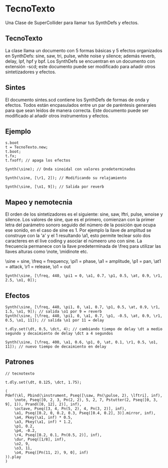 # TecnoTexto
Una Clase de SuperCollider para llamar tus SynthDefs y efectos.

## TecnoTexto
La clase llama un documento con 5 formas básicas y 5 efectos organizados en SynthDefs: sine, saw, tri, pulse, white noise y silence; además reverb, delay, lpf, hpf y bpf. Los SynthDefs se encuentran en un documento con extensión -scd; este documento puede ser modificado para añadir otros sintetizadores y efectos.

## Sintes
El documento sintes.scd contiene los SynthDefs de formas de onda y efectos. Todos están encpasulados entre un par de paréntesis generales para que sean leídos de manera correcta. Este documento puede ser modificado al añadir otros instrumentos y efectos.

## Ejemplo

```
s.boot
t = TecnoTexto.new;
t.boot;
t.fx;
t.fxoff; // apaga los efectos

Synth(\sine); // Onda sinoidal con valores predeterminados

Synth(\sine, [\r1, 2]); // Modificando su relajamiento

Synth(\sine, [\o1, 9]); // Salida por reverb
```

## Mapeo y nemotecnia

El orden de los sintetizadores es el siguiente: sine, saw, lftri, pulse, wnoise y silence.
Los valores de sine, que es el primero, comienzan con la primer letra del parámetro sonoro seguido del número de la posición que ocupa ese sonido, en el caso de sine es 1. Por ejemplo la llave de amplitud se construye con la 'a' y el 1 resultando \a1, esto permite teclear solo dos caracteres en el live coding y asociar el númeero uno con sine. La frecuencia permanece con la llave predeterminada de \freq para utilizar las llaves alturas como \note, \midinote etc.

\sine = sine, \freq = frequency, \pi1 = phase, \a1 = amplitude, \p1 = pan, \at1 = attack, \r1 = release, \o1 = out

```
Synth(\sine, [\freq, 440, \pi1 = 0, \a1, 0.7, \p1, 0.5, \at, 0.9, \r1, 2.5, \o1, 0]);
```

## Efectos

```
Synth(\sine, [\freq, 440, \pi1, 0, \a1, 0.7, \p1, 0.5, \at, 0.9, \r1, 1.5, \o1, 9]); // salida \o1 por 9 = reverb
Synth(\sine, [\freq, 440, \pi1, 0, \a1, 0.7, \p1, -0.5, \at, 0.9, \r1, 0.5, \o1, 11]); // salida \o1 por 11 = delay

t.dly.set(\dt, 0.5, \dct, 4); // cambiando tiempo de delay \dt a medio segundo y decaimiento de delay \dct a 4 segundos

Synth(\sine, [\freq, 400, \a1, 0.6, \p1, 0, \at, 0.1, \r1, 0.5, \o1, 11]); // nuevo tiempo de decaimiento en delay
```

## Patrones

```
// tecnotexto

t.dly.set(\dt, 0.125, \dct, 1.75);

(
Pdef(\kl, Pbind(\instrument, Pseq([\saw, Pn(\pulse, 2), \lftri], inf),
	\note, Pseq([0, 2, 3, Pn(2, 2), 5, 2, 7, Pstutter(2, Pseq([0, 3, 9], 1)), Prand([0, 12], 2)], inf),
	\octave, Pseq([3, 4, Pn(5, 2), 4, Pn(3, 2)], inf),
	\a1, Pseq([0.2, 0, 0.2, 0.3, Pseq([0.4, 0.2], 3)].mirror, inf),
	\a4, Pkey(\a1, inf) * 0.5,
	\a3, Pkey(\a1, inf) * 1.2,
	\p1, 0.2,
	\p4, -0.2,
	\r4, Pseq([0.2, 0.1, Pn(0.5, 2)], inf),
	\dur, Pseq([1/8], inf),
	\o2, 9,
	\o3, 11,
	\o4, Pseq([Pn(11, 2), 9, 0], inf)
)).play
)
```